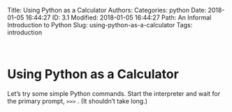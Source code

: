 Title: Using Python as a Calculator
Authors: 
Categories: python
Date: 2018-01-05 16:44:27
ID: 3.1
Modified: 2018-01-05 16:44:27
Path: An Informal Introduction to Python
Slug: using-python-as-a-calculator
Tags: introduction

<a id="using-python-as-a-calculator" style="width:0;height:0;margin:0;padding:0;">&zwnj;</a>

# Using Python as a Calculator

Let’s try some simple Python commands. Start the interpreter and wait for the primary prompt,  ```>>>``` . (It shouldn’t take long.)